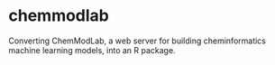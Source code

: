 # chemmodlab
Converting ChemModLab, a web server for building cheminformatics machine learning models, into an R package.
